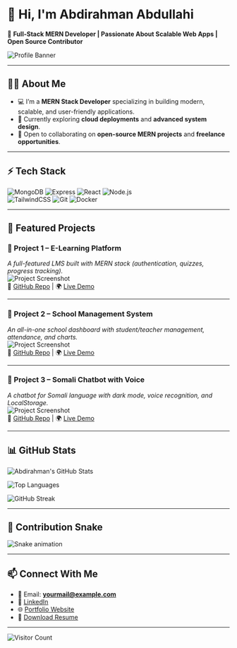 # 👋 Hi, I'm Abdirahman Abdullahi  

🚀 **Full-Stack MERN Developer | Passionate About Scalable Web Apps | Open Source Contributor**  

![Profile Banner](https://i.ibb.co/vP3dxnL/mern-banner.jpg) <!-- Replace with your own banner -->

---

## 🧑‍💻 About Me
- 💻 I’m a **MERN Stack Developer** specializing in building modern, scalable, and user-friendly applications.  
- 🌱 Currently exploring **cloud deployments** and **advanced system design**.  
- 🤝 Open to collaborating on **open-source MERN projects** and **freelance opportunities**.  

---

## ⚡ Tech Stack

![MongoDB](https://img.shields.io/badge/MongoDB-4EA94B?style=for-the-badge&logo=mongodb&logoColor=white)
![Express](https://img.shields.io/badge/Express.js-000000?style=for-the-badge&logo=express&logoColor=white)
![React](https://img.shields.io/badge/React-20232A?style=for-the-badge&logo=react&logoColor=61DAFB)
![Node.js](https://img.shields.io/badge/Node.js-43853D?style=for-the-badge&logo=node.js&logoColor=white)  
![TailwindCSS](https://img.shields.io/badge/TailwindCSS-38B2AC?style=for-the-badge&logo=tailwind-css&logoColor=white)
![Git](https://img.shields.io/badge/Git-F05032?style=for-the-badge&logo=git&logoColor=white)
![Docker](https://img.shields.io/badge/Docker-2496ED?style=for-the-badge&logo=docker&logoColor=white)

---

## 🌟 Featured Projects  

### 📌 Project 1 – **E-Learning Platform**  
_A full-featured LMS built with MERN stack (authentication, quizzes, progress tracking)._  
![Project Screenshot](https://i.ibb.co/5T3LrWy/mern1.jpg) <!-- Replace with your project screenshot -->  
🔗 [GitHub Repo](#) | 🌍 [Live Demo](#)  

---

### 📌 Project 2 – **School Management System**  
_An all-in-one school dashboard with student/teacher management, attendance, and charts._  
![Project Screenshot](https://i.ibb.co/zZ7pW7h/mern2.jpg) <!-- Replace with your project screenshot -->  
🔗 [GitHub Repo](#) | 🌍 [Live Demo](#)  

---

### 📌 Project 3 – **Somali Chatbot with Voice**  
_A chatbot for Somali language with dark mode, voice recognition, and LocalStorage._  
![Project Screenshot](https://i.ibb.co/QnzzM9S/mern3.jpg) <!-- Replace with your project screenshot -->  
🔗 [GitHub Repo](#) | 🌍 [Live Demo](#)  

---

## 📊 GitHub Stats  

![Abdirahman's GitHub Stats](https://github-readme-stats.vercel.app/api?username=Abdirahman-Abdullahi&show_icons=true&theme=radical)  

![Top Languages](https://github-readme-stats.vercel.app/api/top-langs/?username=Abdirahman-Abdullahi&layout=compact&theme=radical)  

![GitHub Streak](https://github-readme-streak-stats.herokuapp.com/?user=Abdirahman-Abdullahi&theme=radical)  

---

## 🐍 Contribution Snake  

![Snake animation](https://raw.githubusercontent.com/Abdirahman-Abdullahi/Abdirahman-Abdullahi/output/github-contribution-grid-snake.svg)

---

## 📫 Connect With Me  

- 📧 Email: **yourmail@example.com**  
- 💼 [LinkedIn](https://linkedin.com/in/yourprofile)  
- 🌐 [Portfolio Website](https://yourportfolio.com)  
- 📄 [Download Resume](#)  

---

![Visitor Count](https://komarev.com/ghpvc/?username=Abdirahman-Abdullahi&color=blue)
